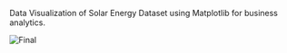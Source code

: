 Data Visualization of Solar Energy Dataset using Matplotlib for business analytics.

![Final](https://github.com/alwaysvaishnav/Data_Visualization/assets/89492275/9114d2ec-fac1-42bf-a916-428481153ad5)
